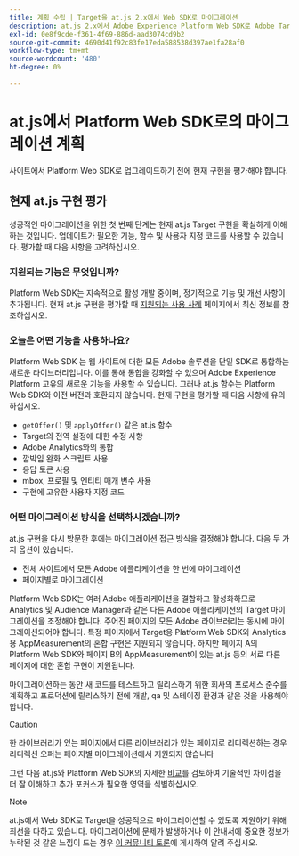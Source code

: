 ```yaml
---
title: 계획 수립 | Target을 at.js 2.x에서 Web SDK로 마이그레이션
description: at.js 2.x에서 Adobe Experience Platform Web SDK로 Adobe Target 구현을 계획하는 방법에 대해 알아봅니다.
exl-id: 0e8f9cde-f361-4f69-886d-aad3074cd9b2
source-git-commit: 4690d41f92c83fe17eda588538d397ae1fa28af0
workflow-type: tm+mt
source-wordcount: '480'
ht-degree: 0%

---
```


# at.js에서 Platform Web SDK로의 마이그레이션 계획

사이트에서 Platform Web SDK로 업그레이드하기 전에 현재 구현을 평가해야 합니다.

## 현재 at.js 구현 평가

성공적인 마이그레이션을 위한 첫 번째 단계는 현재 at.js Target 구현을 확실하게 이해하는 것입니다. 업데이트가 필요한 기능, 함수 및 사용자 지정 코드를 사용할 수 있습니다. 평가할 때 다음 사항을 고려하십시오.

### 지원되는 기능은 무엇입니까?

Platform Web SDK는 지속적으로 활성 개발 중이며, 정기적으로 기능 및 개선 사항이 추가됩니다. 현재 at.js 구현을 평가할 때 [지원되는 사용 사례](https://github.com/orgs/adobe/projects/18/views/1) 페이지에서 최신 정보를 참조하십시오.

### 오늘은 어떤 기능을 사용하나요?

Platform Web SDK 는 웹 사이트에 대한 모든 Adobe 솔루션을 단일 SDK로 통합하는 새로운 라이브러리입니다. 이를 통해 통합을 강화할 수 있으며 Adobe Experience Platform 고유의 새로운 기능을 사용할 수 있습니다. 그러나 at.js 함수는 Platform Web SDK와 이전 버전과 호환되지 않습니다. 현재 구현을 평가할 때 다음 사항에 유의하십시오.

- `getOffer()` 및 `applyOffer()` 같은 at.js 함수
- Target의 전역 설정에 대한 수정 사항
- Adobe Analytics와의 통합
- 깜박임 완화 스크립트 사용
- 응답 토큰 사용
- mbox, 프로필 및 엔티티 매개 변수 사용
- 구현에 고유한 사용자 지정 코드

### 어떤 마이그레이션 방식을 선택하시겠습니까?

at.js 구현을 다시 방문한 후에는 마이그레이션 접근 방식을 결정해야 합니다. 다음 두 가지 옵션이 있습니다.

- 전체 사이트에서 모든 Adobe 애플리케이션을 한 번에 마이그레이션
- 페이지별로 마이그레이션

Platform Web SDK는 여러 Adobe 애플리케이션을 결합하고 활성화하므로 Analytics 및 Audience Manager과 같은 다른 Adobe 애플리케이션의 Target 마이그레이션을 조정해야 합니다. 주어진 페이지의 모든 Adobe 라이브러리는 동시에 마이그레이션되어야 합니다. 특정 페이지에서 Target용 Platform Web SDK와 Analytics용 AppMeasurement의 혼합 구현은 지원되지 않습니다. 하지만 페이지 A의 Platform Web SDK와 페이지 B의 AppMeasurement이 있는 at.js 등의 서로 다른 페이지에 대한 혼합 구현이 지원됩니다.

마이그레이션하는 동안 새 코드를 테스트하고 릴리스하기 위한 회사의 프로세스 준수를 계획하고 프로덕션에 릴리스하기 전에 개발, qa 및 스테이징 환경과 같은 것을 사용해야 합니다.

>[!CAUTION]
>
>한 라이브러리가 있는 페이지에서 다른 라이브러리가 있는 페이지로 리디렉션하는 경우 리디렉션 오퍼는 페이지별 마이그레이션에서 지원되지 않습니다


그런 다음 at.js와 Platform Web SDK의 자세한 [비교](detailed-comparison.md)를 검토하여 기술적인 차이점을 더 잘 이해하고 추가 포커스가 필요한 영역을 식별하십시오.

>[!NOTE]
>
>at.js에서 Web SDK로 Target을 성공적으로 마이그레이션할 수 있도록 지원하기 위해 최선을 다하고 있습니다. 마이그레이션에 문제가 발생하거나 이 안내서에 중요한 정보가 누락된 것 같은 느낌이 드는 경우 [이 커뮤니티 토론](https://experienceleaguecommunities.adobe.com/t5/adobe-experience-platform-data/tutorial-discussion-migrate-target-from-at-js-to-web-sdk/m-p/575587#M463)에 게시하여 알려 주십시오.
